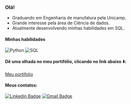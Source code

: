### Olá!

- Graduando em Engenharia de manufatura pela Unicamp.
- Grande interesse pela área de Ciência de dados.
- Atualmente desenvolvendo minhas habilidades em SQL.

#### Minhas habilidades
![Python](https://img.shields.io/badge/python%20-%2314354C.svg?&style=for-the-badge&logo=python&logoColor=white
)
![SQL](https://img.shields.io/badge/postgres-%23316192.svg?&style=for-the-badge&logo=postgresql&logoColor=white
)

<!--
**BrunoMO47/BrunoMO47** is a ✨ _special_ ✨ repository because its `README.md` (this file) appears on your GitHub profile.

Here are some ideas to get you started:

- 🔭 I’m currently working on ...
🌱 Atualmente estou desenvolvendo minhas habilidades em SQL
- 👯 I’m looking to collaborate on ...
- 🤔 I’m looking for help with ...
- 💬 Ask me about ...
- 📫 How to reach me: ...
- 😄 Pronouns: ...
- ⚡ Fun fact: ...
-->
#### Dê uma olhada no meu portifólio, clicando no link abaixo ⬇️:
[Meu portifolio](https://github.com/BrunoMO47/Projetos_pessoais)

#### Meus contatos:

[![Linkedin Badge](https://img.shields.io/badge/linkedin-%230077B5.svg?&style=for-the-badge&logo=linkedin&logoColor=white)](https://www.linkedin.com/in/bruno-massaki-ozaki-3821b0124/)
[![Gmail Badge](https://img.shields.io/badge/gmail-%23D14836.svg?&style=for-the-badge&logo=gmail&logoColor=white)](mailto:bruno.m.ozaki@gmail.com)

